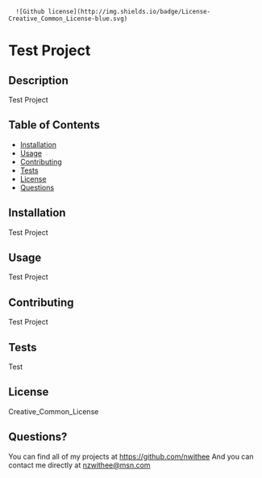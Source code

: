 
  
      ![Github license](http://img.shields.io/badge/License-Creative_Common_License-blue.svg)
    
  # Test Project

  ## Description
  Test Project

  ## Table of Contents
  * [Installation](#installation)
  * [Usage](#usage)
  * [Contributing](#contributing)
  * [Tests](#tests)
  * [License](#license)
  * [Questions](#questions)

  ## Installation
  Test Project

  ## Usage
  Test Project

  ## Contributing
  Test Project

  ## Tests
  Test

  ## License
  Creative_Common_License

  ## Questions?
  You can find all of my projects at https://github.com/nwithee
  And you can contact me directly at nzwithee@msn.com

